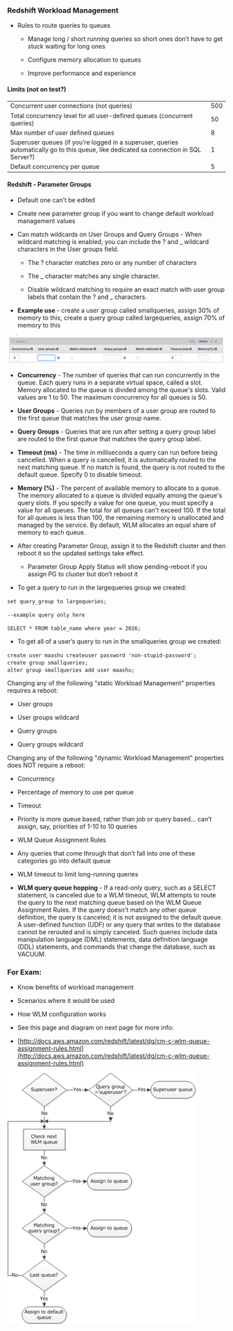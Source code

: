 ### Redshift Workload Management

* Rules to route queries to queues

    * Manage long / short running queries so short ones don’t have to get stuck waiting for long ones

    * Configure memory allocation to queues

    * Improve performance and experience

#### Limits (not on test?)

<table>
  <tr>
    <td>Concurrent user connections (not queries)</td>
    <td>500</td>
  </tr>
  <tr>
    <td>Total concurrency level for all user-defined queues (concurrent queries)</td>
    <td>50</td>
  </tr>
  <tr>
    <td>Max number of user defined queues</td>
    <td>8</td>
  </tr>
  <tr>
    <td>Superuser queues (if you’re logged in a superuser, queries automatically go to this queue, like dedicated sa connection in SQL Server?)</td>
    <td>1</td>
  </tr>
  <tr>
    <td>Default concurrency per queue</td>
    <td>5</td>
  </tr>
</table>


#### Redshift - Parameter Groups

* Default one can’t be edited

* Create new parameter group if you want to change default workload management values

* Can match wildcards on User Groups and Query Groups - When wildcard matching is enabled, you can include the ? and _ wildcard characters in the User groups field. 

    * The ? character matches zero or any number of characters 

    * The _ character matches any single character. 

    * Disable wildcard matching to require an exact match with user group labels that contain the ? and _ characters.

* **Example use** - create a user group called smallqueries, assign 30% of memory to this, create a query group called largequeries, assign 70% of memory to this

![image alt text](../images/domain4_0.png)

* **Concurrency** - The number of queries that can run concurrently in the queue. Each query runs in a separate virtual space, called a slot. Memory allocated to the queue is divided among the queue's slots. Valid values are 1 to 50. The maximum concurrency for all queues is 50.

* **User Groups** - Queries run by members of a user group are routed to the first queue that matches the user group name.

* **Query Groups** - Queries that are run after setting a query group label are routed to the first queue that matches the query group label.

* **Timeout (ms)** - The time in milliseconds a query can run before being cancelled. When a query is cancelled, it is automatically routed to the next matching queue. If no match is found, the query is not routed to the default queue. Specify 0 to disable timeout.

* **Memory (%)** - The percent of available memory to allocate to a queue. The memory allocated to a queue is divided equally among the queue's query slots. If you specify a value for one queue, you must specify a value for all queues. The total for all queues can't exceed 100. If the total for all queues is less than 100, the remaining memory is unallocated and managed by the service. By default, WLM allocates an equal share of memory to each queue.

* After creating Parameter Group, assign it to the Redshift cluster and then reboot it so the updated settings take effect.

    * Parameter Group Apply Status will show pending-reboot if you assign PG to cluster but don’t reboot it

* To get a query to run in the largequeries group we created:

`set query_group to largequeries;`

`--example query only here`

`SELECT * FROM table_name where year = 2016;`


* To get all of a user’s query to run in the smallqueries group we created:

`create user maashu createuser password 'non-stupid-password';` <br />
`create group smallqueries;` <br />
`alter group smallqueries add user maashu;` <br />



Changing any of the following "static Workload Management" properties requires a reboot:

* User groups

* User groups wildcard

* Query groups

* Query groups wildcard

Changing any of the following "dynamic Workload Management" properties does NOT require a reboot:

* Concurrency

* Percentage of memory to use per queue

* Timeout

* Priority is more queue based, rather than job or query based... can’t assign, say, priorities of 1-10 to 10 queries

* WLM Queue Assignment Rules

* Any queries that come through that don’t fall into one of these categories go into default queue

* WLM timeout to limit long-running queries

* **WLM query queue hopping** - If a read-only query, such as a SELECT statement, is canceled due to a WLM timeout, WLM attempts to route the query to the next matching queue based on the WLM Queue Assignment Rules. If the query doesn't match any other queue definition, the query is canceled; it is not assigned to the default queue. A user-defined function (UDF) or any query that writes to the database cannot be rerouted and is simply canceled. Such queries include data manipulation language (DML) statements, data definition language (DDL) statements, and commands that change the database, such as VACUUM.

### For Exam:

* Know benefits of workload management

* Scenarios where it would be used

* How WLM configuration works

* See this page and diagram on next page for more info: 

* [http://docs.aws.amazon.com/redshift/latest/dg/cm-c-wlm-queue-assignment-rules.html](http://docs.aws.amazon.com/redshift/latest/dg/cm-c-wlm-queue-assignment-rules.html)

![image alt text](../images/domain4_1.png)

